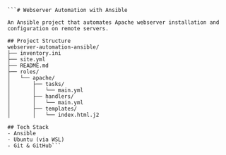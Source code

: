 <pre><code>```# Webserver Automation with Ansible

An Ansible project that automates Apache webserver installation and configuration on remote servers.

## Project Structure
webserver-automation-ansible/
├── inventory.ini
├── site.yml
├── README.md
├── roles/
│   └── apache/
│       ├── tasks/
│       │   └── main.yml
│       ├── handlers/
│       │   └── main.yml
│       ├── templates/
│       │   └── index.html.j2

## Tech Stack
- Ansible
- Ubuntu (via WSL)
- Git & GitHub```</code></pre>
